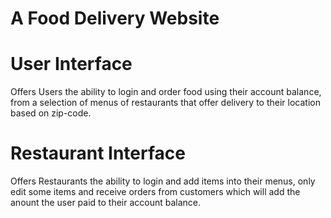 # A Food Delivery Website
# User Interface
Offers Users the ability to login and order food using their account balance, from a selection of menus of restaurants that offer delivery to their location based on zip-code.

# Restaurant Interface
Offers Restaurants the ability to login and add items into their menus, only edit some items and receive orders from customers which will add the anount the user paid to their account balance.
